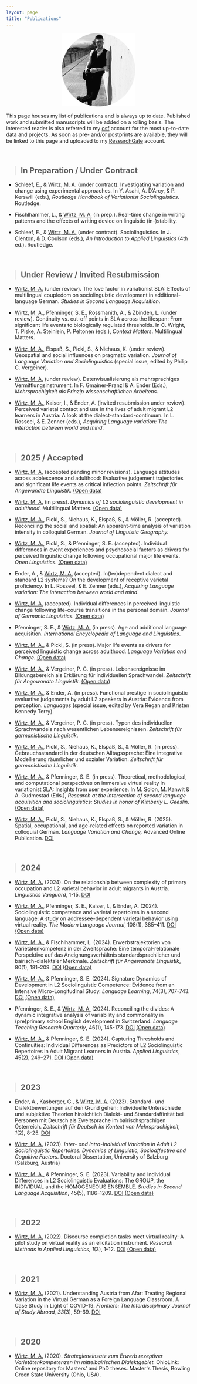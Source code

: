 ```yaml
---
layout: page
title: "Publications"
---
```


<p align="center">
  <img width="200" height="200" src="/images/PublicationsPhoto.png">
</p>

This page houses my list of publications and is always up to date. Published work and submitted manuscripts will be added on a rolling basis. The interested reader is also referred to my [osf](https://osf.io/gn4m7/) account for the most up-to-date data and projects. As soon as pre- and/or postprints are available, they will be linked to this page and uploaded to my [ResearchGate](https://www.researchgate.net/profile/Mason-Wirtz) account.  

<br>

> ## In Preparation / Under Contract

* Schleef, E., & <u>Wirtz, M. A.</u> (under contract). Investigating variation and change using experimental approaches. In Y. Asahi, A. D’Arcy, & P. Kerswill (eds.), *Routledge Handbook of Variationist Sociolinguistics*. Routledge.

* Fischlhammer, L., & <u>Wirtz, M. A.</u> (in prep.). Real-time change in writing patterns and the effects of writing device on linguistic (in-)stability.

* Schleef, E., & <u>Wirtz, M. A.</u> (under contract). Sociolinguistics. In J. Clenton, & D. Coulson (eds.), *An Introduction to Applied Linguistics* (4th ed.). Routledge.


<br>

> ## Under Review / Invited Resubmission

* <u>Wirtz, M. A.</u> (under review). The love factor in variationist SLA: Effects of multilingual coupledom on sociolinguistic development in additional-language German. *Studies in Second Language Acquisition*.

* <u>Wirtz, M. A.</u>, Pfenninger, S. E., Rossmanith, A., & Zbinden, L. (under review). Continuity vs. cut-off points in SLA across the lifespan: From significant life events to biologically regulated thresholds. In C. Wright, T. Piske, A. Steinlein, P. Peltonen (eds.), *Context Matters*. Multilingual Matters. 

* <u>Wirtz, M. A.</u>, Elspaß, S., Pickl, S., & Niehaus, K. (under review). Geospatial and social influences on pragmatic variation. *Journal of Language Variation and Sociolinguistics* (special issue, edited by Philip C. Vergeiner).

* <u>Wirtz, M. A.</u> (under review). Datenvisualisierung als mehrsprachiges Vermittlungsinstrument. In F. Gmainer-Pranzl & A. Ender (Eds.), *Mehrsprachigkeit als Prinzip wissenschaftlichen Arbeitens*.

* <u>Wirtz, M. A.</u>, Kaiser, I., & Ender, A. (invited resubmission under review). Perceived varietal contact and use in the lives of adult migrant L2 learners in Austria: A look at the dialect-standard-continuum. In L. Rosseel, & E. Zenner (eds.), *Acquiring Language variation: The interaction between world and mind*.


<br>

> ## 2025 / Accepted

* <u>Wirtz, M. A.</u> (accepted pending minor revisions). Language attitudes across adolescence and adulthood: Evaluative judgement trajectories and significant life events as critical inflection points. *Zeitschrift für Angewandte Linguistik.* [(Open data)](https://osf.io/uynwf/)

* <u>Wirtz, M. A.</u> (in press). *Dynamics of L2 sociolinguistic development in adulthood*. Multilingual Matters. [(Open data)](https://osf.io/jzwd4/)

* <u>Wirtz, M. A.</u>, Pickl, S., Niehaus, K., Elspaß, S., & Möller, R. (accepted). Reconciling the social and spatial: An apparent-time analysis of variation intensity in colloquial German. *Journal of Linguistic Geography.*

* <u>Wirtz, M. A.</u>, Pickl, S., & Pfenninger, S. E. (accepted). Individual differences in event experiences and psychosocial factors as drivers for perceived linguistic change following occupational major life events. *Open Linguistics.* [(Open data)](https://osf.io/46fkh/)

* Ender, A., & <u>Wirtz, M. A.</u> (accepted). In(ter)dependent dialect and standard L2 systems? On the development of receptive varietal proficiency. In L. Rosseel, & E. Zenner (eds.), *Acquiring Language variation: The interaction between world and mind*.

* <u>Wirtz, M. A.</u> (accepted). Individual differences in perceived linguistic change following life-course transitions in the personal domain. *Journal of Germanic Linguistics.* [(Open data)](https://osf.io/er7zw/)

* Pfenninger, S. E., & <u>Wirtz, M. A.</u> (in press). Age and additional language acquisition. *International Encyclopedia of Language and Linguistics*.

* <u>Wirtz, M. A.</u>, & Pickl, S. (in press). Major life events as drivers for perceived linguistic change across adulthood. *Language Variation and Change.* [(Open data)](https://osf.io/mf3jh/)

* <u>Wirtz, M. A.</u>, & Vergeiner, P. C. (in press). Lebensereignisse im Bildungsbereich als Erklärung für individuellen Sprachwandel. *Zeitschrift für Angewandte Linguistik.* [(Open data)](https://osf.io/qvk9t/)

* <u>Wirtz, M. A.</u>, & Ender, A. (in press). Functional prestige in sociolinguistic evaluative judgements by adult L2 speakers in Austria: Evidence from perception. *Languages* (special issue, edited by Vera Regan and Kristen Kennedy Terry).

* <u>Wirtz, M. A.</u>, & Vergeiner, P. C. (in press). Typen des individuellen Sprachwandels nach wesentlichen Lebensereignissen. *Zeitschrift für germanistische Linguistik*.

* <u>Wirtz, M. A.</u>, Pickl, S., Niehaus, K., Elspaß, S., & Möller, R. (in press). Gebrauchsstandard in der deutschen Alltagssprache: Eine integrative Modellierung räumlicher und sozialer Variation. *Zeitschrift für germanistische Linguistik.*

* <u>Wirtz, M. A.</u>, & Pfenninger, S. E. (in press). Theoretical, methodological, and computational perspectives on immersive virtual reality in variationist SLA: Insights from user experience. In M. Solon, M. Kanwit & A. Gudmestad (Eds.), *Research at the intersection of second language acquisition and sociolinguistics: Studies in honor of Kimberly L. Geeslin*. [(Open data)](https://osf.io/sbtae/)

* <u>Wirtz, M. A.</u>, Pickl, S., Niehaus, K., Elspaß, S., & Möller, R. (2025). Spatial, occupational, and age-related effects on reported variation in colloquial German. *Language Variation and Change,* Advanced Online Publication. [DOI](https://www.cambridge.org/core/journals/language-variation-and-change/article/spatial-occupational-and-agerelated-effects-on-reported-variation-in-colloquial-german/8A859ED99BFEE0A88D8A74BD03D6E809)


<br>

> ## 2024

* <u>Wirtz, M. A.</u> (2024). On the relationship between complexity of primary occupation and L2 varietal behavior in adult migrants in Austria. *Linguistics Vanguard*, 1-15. [DOI](https://doi.org/10.1515/lingvan-2023-0069)

* <u>Wirtz, M. A.</u>, Pfenninger, S. E., Kaiser, I., & Ender, A. (2024). Sociolinguistic competence and varietal repertoires in a second language: A study on addressee-dependent varietal behavior using virtual reality. *The Modern Language Journal*, 108(1), 385–411. [DOI](https://doi.org/10.1111/modl.12918) [(Open data)](https://osf.io/myhgw/)

* <u>Wirtz, M. A.</u>, & Fischlhammer, L. (2024). Erwerbstrajektorien von Varietätenkompetenz in der Zweitsprache: Eine temporal-relationale Perspektive auf das Aneignungsverhältnis standardsprachlicher und bairisch-dialektaler Merkmale. *Zeitschrift für Angewandte Linguistik*, 80(1), 181–209. [DOI](https://doi.org/10.1515/zfal-2024-2006) [(Open data)](https://osf.io/s9nf2/)

* <u>Wirtz, M. A.</u>, & Pfenninger, S. E. (2024). Signature Dynamics of Development in L2 Sociolinguistic Competence: Evidence from an Intensive Micro-Longitudinal Study. *Language Learning*, 74(3), 707-743. [DOI](https://doi.org/10.1111/lang.12634) [(Open data)](https://osf.io/w4n62/)

* Pfenninger, S. E., & <u>Wirtz, M. A.</u> (2024). Reconciling the divides: A dynamic integrative analysis of variability and commonality in (pre)primary school English development in Switzerland. *Language Teaching Research Quarterly*, 46(1), 145-173. [DOI](https://eurokd.com/doi/10.32038/ltrq.2024.39.11) [(Open data)](https://osf.io/purk9/?view_only=13823b26ff744bd593c4c9d404e0ed8c)

* <u>Wirtz, M. A.</u>, & Pfenninger, S. E. (2024). Capturing Thresholds and Continuities: Individual Differences as Predictors of L2 Sociolinguistic Repertoires in Adult Migrant Learners in Austria. *Applied Linguistics*, 45(2), 249–271. [DOI](https://doi.org/10.1093/applin/amad055) [(Open data)](https://osf.io/xmw3f/)

<br>

> ## 2023

* Ender, A., Kasberger, G., & <u>Wirtz, M. A.</u> (2023). Standard- und Dialektbewertungen auf den Grund gehen: Individuelle Unterschiede und subjektive Theorien hinsichtlich Dialekt- und Standardaffinität bei Personen mit Deutsch als Zweitsprache im bairischsprachigen Österreich. *Zeitschrift für Deutsch im Kontext von Mehrsprachigkeit, 1*(2), 8-25. [DOI](https://www.vr-elibrary.de/doi/abs/10.14220/odaf.2023.39.1.8)

* <u>Wirtz, M. A.</u> (2023). *Inter- and Intra-Individual Variation in Adult L2 Sociolinguistic Repertoires. Dynamics of Linguistic, Socioaffective and Cognitive Factors.* Doctoral Dissertation, University of Salzburg (Salzburg, Austria)

* <u>Wirtz, M. A.</u>, & Pfenninger, S. E. (2023). Variability and Individual Differences in L2 Sociolinguistic Evaluations: The GROUP, the INDIVIDUAL and the HOMOGENEOUS ENSEMBLE. *Studies in Second Language Acquisition*, 45(5), 1186–1209. [DOI](https://doi.org/10.1017/S0272263123000177) [(Open data)](https://osf.io/yrqn6/)


<br>

> ## 2022

* <u>Wirtz, M. A.</u> (2022). Discourse completion tasks meet virtual reality: A pilot study on virtual reality as an elicitation instrument. *Research Methods in Applied Linguistics, 1*(3), 1–12. [DOI](https://www.sciencedirect.com/science/article/pii/S277276612200026X) [(Open data)](https://osf.io/ebcdf/)


<br>

> ## 2021

* <u>Wirtz, M. A.</u> (2021). Understanding Austria from Afar: Treating Regional Variation in the Virtual German as a Foreign Language Classroom. A Case Study in Light of COVID-19. *Frontiers: The Interdisciplinary Journal of Study Abroad, 33*(3), 59-69. [DOI](https://frontiersjournal.org/index.php/Frontiers/article/view/548/474)


<br>

> ## 2020

* <u>Wirtz, M. A.</u> (2020). *Strategieneinsatz zum Erwerb rezeptiver Varietätenkompetenzen im mittelbairischen Dialektgebiet.* OhioLink: Online repository for Masters' and PhD theses. Master's Thesis, Bowling Green State University (Ohio, USA).








